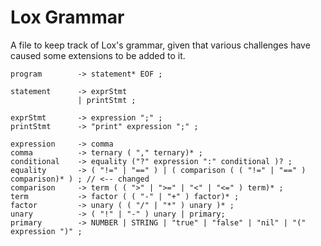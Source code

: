 # Lox Grammar

A file to keep track of Lox's grammar, given that various challenges have caused some extensions to be added to it.

```
program        -> statement* EOF ;

statement      -> exprStmt
               | printStmt ;

exprStmt       -> expression ";" ;
printStmt      -> "print" expression ";" ;

expression     -> comma
comma          -> ternary ( "," ternary)* ;
conditional    -> equality ("?" expression ":" conditional )? ;
equality       -> ( "!=" | "==" ) | ( comparison ( ( "!=" | "==" ) comparison)* ) ; // <-- changed
comparison     -> term ( ( ">" | ">=" | "<" | "<=" ) term)* ;
term           -> factor ( ( "-" | "+" ) factor)* ;
factor         -> unary ( ( "/" | "*" ) unary )* ;
unary          -> ( "!" | "-" ) unary | primary;
primary        -> NUMBER | STRING | "true" | "false" | "nil" | "(" expression ")" ;
```